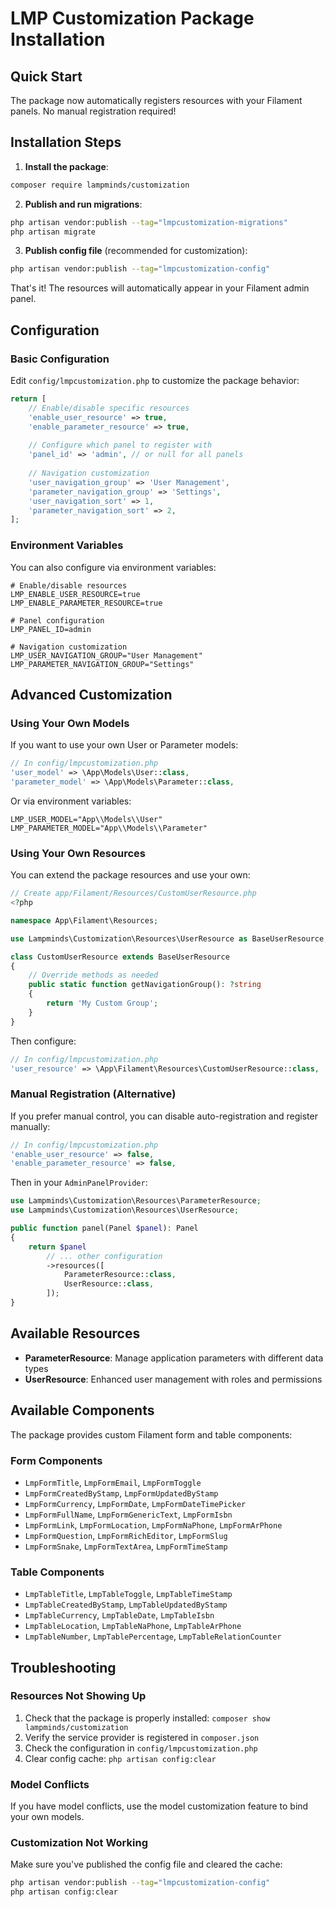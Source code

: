 # LMP Customization Package Installation

## Quick Start

The package now automatically registers resources with your Filament panels. No manual registration required!

## Installation Steps

1. **Install the package**:
```bash
composer require lampminds/customization
```

2. **Publish and run migrations**:
```bash
php artisan vendor:publish --tag="lmpcustomization-migrations"
php artisan migrate
```

3. **Publish config file** (recommended for customization):
```bash
php artisan vendor:publish --tag="lmpcustomization-config"
```

That's it! The resources will automatically appear in your Filament admin panel.

## Configuration

### Basic Configuration

Edit `config/lmpcustomization.php` to customize the package behavior:

```php
return [
    // Enable/disable specific resources
    'enable_user_resource' => true,
    'enable_parameter_resource' => true,
    
    // Configure which panel to register with
    'panel_id' => 'admin', // or null for all panels
    
    // Navigation customization
    'user_navigation_group' => 'User Management',
    'parameter_navigation_group' => 'Settings',
    'user_navigation_sort' => 1,
    'parameter_navigation_sort' => 2,
];
```

### Environment Variables

You can also configure via environment variables:

```env
# Enable/disable resources
LMP_ENABLE_USER_RESOURCE=true
LMP_ENABLE_PARAMETER_RESOURCE=true

# Panel configuration
LMP_PANEL_ID=admin

# Navigation customization
LMP_USER_NAVIGATION_GROUP="User Management"
LMP_PARAMETER_NAVIGATION_GROUP="Settings"
```

## Advanced Customization

### Using Your Own Models

If you want to use your own User or Parameter models:

```php
// In config/lmpcustomization.php
'user_model' => \App\Models\User::class,
'parameter_model' => \App\Models\Parameter::class,
```

Or via environment variables:
```env
LMP_USER_MODEL="App\\Models\\User"
LMP_PARAMETER_MODEL="App\\Models\\Parameter"
```

### Using Your Own Resources

You can extend the package resources and use your own:

```php
// Create app/Filament/Resources/CustomUserResource.php
<?php

namespace App\Filament\Resources;

use Lampminds\Customization\Resources\UserResource as BaseUserResource;

class CustomUserResource extends BaseUserResource
{
    // Override methods as needed
    public static function getNavigationGroup(): ?string
    {
        return 'My Custom Group';
    }
}
```

Then configure:
```php
// In config/lmpcustomization.php
'user_resource' => \App\Filament\Resources\CustomUserResource::class,
```

### Manual Registration (Alternative)

If you prefer manual control, you can disable auto-registration and register manually:

```php
// In config/lmpcustomization.php
'enable_user_resource' => false,
'enable_parameter_resource' => false,
```

Then in your `AdminPanelProvider`:
```php
use Lampminds\Customization\Resources\ParameterResource;
use Lampminds\Customization\Resources\UserResource;

public function panel(Panel $panel): Panel
{
    return $panel
        // ... other configuration
        ->resources([
            ParameterResource::class,
            UserResource::class,
        ]);
}
```

## Available Resources

- **ParameterResource**: Manage application parameters with different data types
- **UserResource**: Enhanced user management with roles and permissions

## Available Components

The package provides custom Filament form and table components:

### Form Components
- `LmpFormTitle`, `LmpFormEmail`, `LmpFormToggle`
- `LmpFormCreatedByStamp`, `LmpFormUpdatedByStamp`
- `LmpFormCurrency`, `LmpFormDate`, `LmpFormDateTimePicker`
- `LmpFormFullName`, `LmpFormGenericText`, `LmpFormIsbn`
- `LmpFormLink`, `LmpFormLocation`, `LmpFormNaPhone`, `LmpFormArPhone`
- `LmpFormQuestion`, `LmpFormRichEditor`, `LmpFormSlug`
- `LmpFormSnake`, `LmpFormTextArea`, `LmpFormTimeStamp`

### Table Components
- `LmpTableTitle`, `LmpTableToggle`, `LmpTableTimeStamp`
- `LmpTableCreatedByStamp`, `LmpTableUpdatedByStamp`
- `LmpTableCurrency`, `LmpTableDate`, `LmpTableIsbn`
- `LmpTableLocation`, `LmpTableNaPhone`, `LmpTableArPhone`
- `LmpTableNumber`, `LmpTablePercentage`, `LmpTableRelationCounter`

## Troubleshooting

### Resources Not Showing Up

1. Check that the package is properly installed: `composer show lampminds/customization`
2. Verify the service provider is registered in `composer.json`
3. Check the configuration in `config/lmpcustomization.php`
4. Clear config cache: `php artisan config:clear`

### Model Conflicts

If you have model conflicts, use the model customization feature to bind your own models.

### Customization Not Working

Make sure you've published the config file and cleared the cache:
```bash
php artisan vendor:publish --tag="lmpcustomization-config"
php artisan config:clear
```